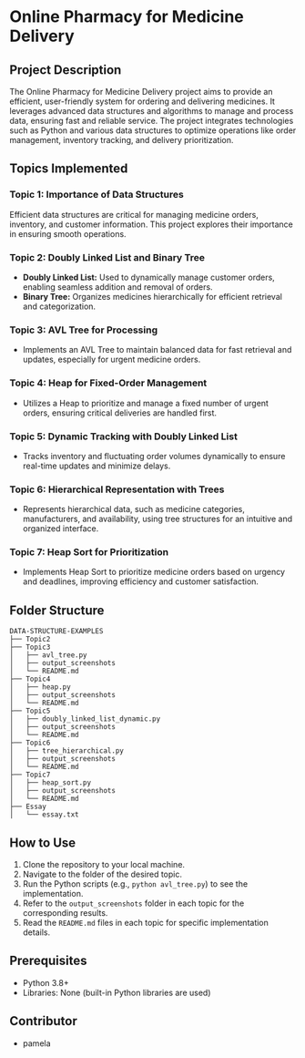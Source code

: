 # Online Pharmacy for Medicine Delivery

## Project Description
The Online Pharmacy for Medicine Delivery project aims to provide an efficient, user-friendly system for ordering and delivering medicines. It leverages advanced data structures and algorithms to manage and process data, ensuring fast and reliable service. The project integrates technologies such as Python and various data structures to optimize operations like order management, inventory tracking, and delivery prioritization.

## Topics Implemented

### Topic 1: Importance of Data Structures
Efficient data structures are critical for managing medicine orders, inventory, and customer information. This project explores their importance in ensuring smooth operations.

### Topic 2: Doubly Linked List and Binary Tree
- **Doubly Linked List:** Used to dynamically manage customer orders, enabling seamless addition and removal of orders.
- **Binary Tree:** Organizes medicines hierarchically for efficient retrieval and categorization.

### Topic 3: AVL Tree for Processing
- Implements an AVL Tree to maintain balanced data for fast retrieval and updates, especially for urgent medicine orders.

### Topic 4: Heap for Fixed-Order Management
- Utilizes a Heap to prioritize and manage a fixed number of urgent orders, ensuring critical deliveries are handled first.

### Topic 5: Dynamic Tracking with Doubly Linked List
- Tracks inventory and fluctuating order volumes dynamically to ensure real-time updates and minimize delays.

### Topic 6: Hierarchical Representation with Trees
- Represents hierarchical data, such as medicine categories, manufacturers, and availability, using tree structures for an intuitive and organized interface.

### Topic 7: Heap Sort for Prioritization
- Implements Heap Sort to prioritize medicine orders based on urgency and deadlines, improving efficiency and customer satisfaction.

## Folder Structure
```
DATA-STRUCTURE-EXAMPLES
├── Topic2
├── Topic3
│   ├── avl_tree.py
│   ├── output_screenshots
│   └── README.md
├── Topic4
│   ├── heap.py
│   ├── output_screenshots
│   └── README.md
├── Topic5
│   ├── doubly_linked_list_dynamic.py
│   ├── output_screenshots
│   └── README.md
├── Topic6
│   ├── tree_hierarchical.py
│   ├── output_screenshots
│   └── README.md
├── Topic7
│   ├── heap_sort.py
│   ├── output_screenshots
│   └── README.md
├── Essay
│   └── essay.txt
```

## How to Use
1. Clone the repository to your local machine.
2. Navigate to the folder of the desired topic.
3. Run the Python scripts (e.g., `python avl_tree.py`) to see the implementation.
4. Refer to the `output_screenshots` folder in each topic for the corresponding results.
5. Read the `README.md` files in each topic for specific implementation details.

## Prerequisites
- Python 3.8+
- Libraries: None (built-in Python libraries are used)

## Contributor
- pamela 
